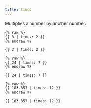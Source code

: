 ```yaml
---
title: times
---
```


Multiplies a number by another number.

```liquid
{% raw %}
{{ 3 | times: 2 }}
{% endraw %}
```

```text
{{ 3 | times: 2 }}
```

```liquid
{% raw %}
{{ 24 | times: 7 }}
{% endraw %}
```

```text
{{ 24 | times: 7 }}
```

```liquid
{% raw %}
{{ 183.357 | times: 12 }}
{% endraw %}
```

```text
{{ 183.357 | times: 12 }}
```
